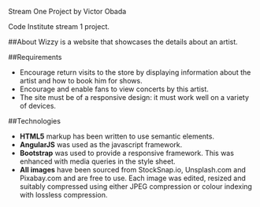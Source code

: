 Stream One Project by Victor Obada

Code Institute stream 1 project.

##About
Wizzy is a website that showcases the details about an artist.

##Requirements
- Encourage return visits to the store by displaying information about the artist and how to book him for shows.
- Encourage and enable fans to view concerts by this artist. 
- The site must be of a responsive design:  it must work well on a variety of devices.


##Technologies
- **HTML5** markup has been written to use semantic elements.
- **AngularJS** was used as the javascript framework.
- **Bootstrap** was used to provide a responsive framework.  This was enhanced with media queries in the style sheet.
- **All images** have been sourced from StockSnap.io, Unsplash.com and Pixabay.com and are free to use.  Each image was edited, resized and suitably compressed using either JPEG compression or colour indexing with lossless compression.


